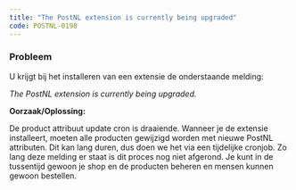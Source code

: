 ```yaml
---
title: "The PostNL extension is currently being upgraded"
code: POSTNL-0198
---
```



<p><h3>Probleem</h3></p><p>U krijgt bij het installeren van een extensie de onderstaande melding:</p><p><em>The PostNL extension is currently being upgraded.</em></p><p><strong>Oorzaak/Oplossing:</strong></p><p>De product attribuut update cron is draaiende. Wanneer je de extensie installeert, moeten alle producten gewijzigd worden met nieuwe PostNL attributen. Dit kan lang duren, dus doen we het via een tijdelijke cronjob. Zo lang deze melding er staat is dit proces nog niet afgerond. Je kunt in de tussentijd gewoon je shop en de producten beheren en mensen kunnen gewoon bestellen.</p>
